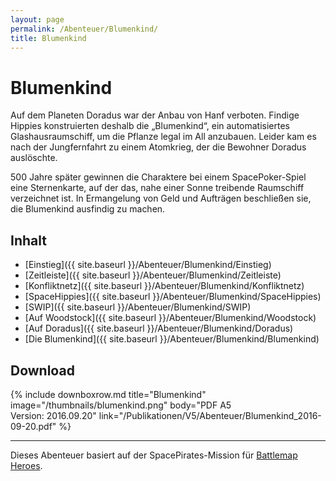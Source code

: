 ```yaml
---
layout: page
permalink: /Abenteuer/Blumenkind/
title: Blumenkind
---
```


# Blumenkind

Auf dem Planeten Doradus war der Anbau von Hanf verboten. Findige Hippies konstruierten deshalb die „Blumenkind“, ein automatisiertes Glashausraumschiff, um die Pflanze legal im All anzubauen. Leider kam es nach der Jungfernfahrt zu einem Atomkrieg, der die Bewohner Doradus auslöschte.

500 Jahre später gewinnen die Charaktere bei einem SpacePoker-Spiel eine Sternenkarte, auf der das, nahe einer Sonne treibende Raumschiff verzeichnet ist. In Ermangelung von Geld und Aufträgen beschließen sie, die Blumenkind ausfindig zu machen.

## Inhalt

- [Einstieg]({{ site.baseurl }}/Abenteuer/Blumenkind/Einstieg)
- [Zeitleiste]({{ site.baseurl }}/Abenteuer/Blumenkind/Zeitleiste)
- [Konfliktnetz]({{ site.baseurl }}/Abenteuer/Blumenkind/Konfliktnetz)
- [SpaceHippies]({{ site.baseurl }}/Abenteuer/Blumenkind/SpaceHippies)
- [SWIP]({{ site.baseurl }}/Abenteuer/Blumenkind/SWIP)
- [Auf Woodstock]({{ site.baseurl }}/Abenteuer/Blumenkind/Woodstock)
- [Auf Doradus]({{ site.baseurl }}/Abenteuer/Blumenkind/Doradus)
- [Die Blumenkind]({{ site.baseurl }}/Abenteuer/Blumenkind/Blumenkind)

## Download

{% include downboxrow.md title="Blumenkind" image="/thumbnails/blumenkind.png" body="PDF A5<br/>Version: 2016.09.20" link="/Publikationen/V5/Abenteuer/Blumenkind_2016-09-20.pdf" %}

***
Dieses Abenteuer basiert auf der SpacePirates-Mission für [Battlemap Heroes](http://ludus-leonis.com/battlemap-heroes/).

